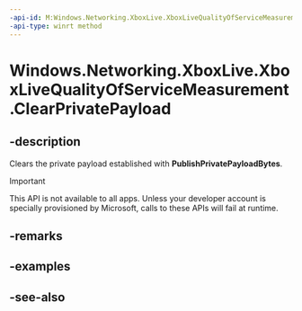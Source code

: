 ```yaml
---
-api-id: M:Windows.Networking.XboxLive.XboxLiveQualityOfServiceMeasurement.ClearPrivatePayload
-api-type: winrt method
---
```


<!-- Method syntax
public void ClearPrivatePayload()
-->

# Windows.Networking.XboxLive.XboxLiveQualityOfServiceMeasurement.ClearPrivatePayload

## -description

Clears the private payload established with **PublishPrivatePayloadBytes**.

> [!IMPORTANT]
> This API is not available to all apps. Unless your developer account is specially provisioned by Microsoft, calls to these APIs will fail at runtime.

## -remarks

## -examples

## -see-also
